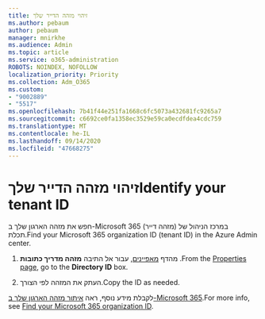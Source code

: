 ```yaml
---
title: זיהוי מזהה הדייר שלך
ms.author: pebaum
author: pebaum
manager: mnirkhe
ms.audience: Admin
ms.topic: article
ms.service: o365-administration
ROBOTS: NOINDEX, NOFOLLOW
localization_priority: Priority
ms.collection: Adm_O365
ms.custom:
- "9002889"
- "5517"
ms.openlocfilehash: 7b41f44e251fa1668c6fc5073a432681fc9265a7
ms.sourcegitcommit: c6692ce0fa1358ec3529e59ca0ecdfdea4cdc759
ms.translationtype: MT
ms.contentlocale: he-IL
ms.lasthandoff: 09/14/2020
ms.locfileid: "47668275"
---
```

# <a name="identify-your-tenant-id"></a><span data-ttu-id="6b0d3-102">זיהוי מזהה הדייר שלך</span><span class="sxs-lookup"><span data-stu-id="6b0d3-102">Identify your tenant ID</span></span>

<span data-ttu-id="6b0d3-103">חפש את מזהה הארגון שלך ב-Microsoft 365 (מזהה דייר) במרכז הניהול של תכלת.</span><span class="sxs-lookup"><span data-stu-id="6b0d3-103">Find your Microsoft 365 organization ID (tenant ID) in the Azure Admin center.</span></span>

1. <span data-ttu-id="6b0d3-104">מהדף [מאפיינים](https://aka.ms/AzurePropertiesPage), עבור אל התיבה **מזהה מדריך כתובות** .</span><span class="sxs-lookup"><span data-stu-id="6b0d3-104">From the [Properties page](https://aka.ms/AzurePropertiesPage), go to the **Directory ID** box.</span></span>

2. <span data-ttu-id="6b0d3-105">העתק את המזהה לפי הצורך.</span><span class="sxs-lookup"><span data-stu-id="6b0d3-105">Copy the ID as needed.</span></span>

<span data-ttu-id="6b0d3-106">לקבלת מידע נוסף, ראה [איתור מזהה הארגון שלך ב-Microsoft 365](https://docs.microsoft.com/onedrive/find-your-office-365-tenant-id).</span><span class="sxs-lookup"><span data-stu-id="6b0d3-106">For more info, see [Find your Microsoft 365 organization ID](https://docs.microsoft.com/onedrive/find-your-office-365-tenant-id).</span></span>
